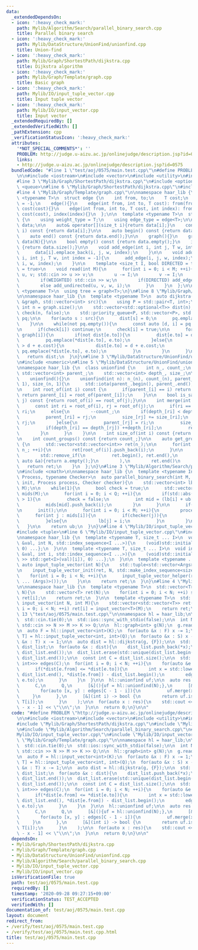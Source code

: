 ```yaml
---
data:
  _extendedDependsOn:
  - icon: ':heavy_check_mark:'
    path: Mylib/Algorithm/Search/parallel_binary_search.cpp
    title: Parallel binary search
  - icon: ':heavy_check_mark:'
    path: Mylib/DataStructure/UnionFind/unionfind.cpp
    title: Union-find
  - icon: ':heavy_check_mark:'
    path: Mylib/Graph/ShortestPath/dijkstra.cpp
    title: Dijkstra algorithm
  - icon: ':heavy_check_mark:'
    path: Mylib/Graph/Template/graph.cpp
    title: Basic graph
  - icon: ':heavy_check_mark:'
    path: Mylib/IO/input_tuple_vector.cpp
    title: Input tuple vector
  - icon: ':heavy_check_mark:'
    path: Mylib/IO/input_vector.cpp
    title: Input vector
  _extendedRequiredBy: []
  _extendedVerifiedWith: []
  _pathExtension: cpp
  _verificationStatusIcon: ':heavy_check_mark:'
  attributes:
    '*NOT_SPECIAL_COMMENTS*': ''
    PROBLEM: http://judge.u-aizu.ac.jp/onlinejudge/description.jsp?id=0575
    links:
    - http://judge.u-aizu.ac.jp/onlinejudge/description.jsp?id=0575
  bundledCode: "#line 1 \"test/aoj/0575/main.test.cpp\"\n#define PROBLEM \"http://judge.u-aizu.ac.jp/onlinejudge/description.jsp?id=0575\"\
    \n\n#include <iostream>\n#include <vector>\n#include <utility>\n#include <algorithm>\n\
    #line 3 \"Mylib/Graph/ShortestPath/dijkstra.cpp\"\n#include <optional>\n#include\
    \ <queue>\n#line 6 \"Mylib/Graph/ShortestPath/dijkstra.cpp\"\n#include <functional>\n\
    #line 4 \"Mylib/Graph/Template/graph.cpp\"\n\nnamespace haar_lib {\n  template\
    \ <typename T>\n  struct edge {\n    int from, to;\n    T cost;\n    int index\
    \ = -1;\n    edge(){}\n    edge(int from, int to, T cost): from(from), to(to),\
    \ cost(cost){}\n    edge(int from, int to, T cost, int index): from(from), to(to),\
    \ cost(cost), index(index){}\n  };\n\n  template <typename T>\n  struct graph\
    \ {\n    using weight_type = T;\n    using edge_type = edge<T>;\n\n    std::vector<std::vector<edge<T>>>\
    \ data;\n\n    auto& operator[](size_t i){return data[i];}\n    const auto& operator[](size_t\
    \ i) const {return data[i];}\n\n    auto begin() const {return data.begin();}\n\
    \    auto end() const {return data.end();}\n\n    graph(){}\n    graph(int N):\
    \ data(N){}\n\n    bool empty() const {return data.empty();}\n    int size() const\
    \ {return data.size();}\n\n    void add_edge(int i, int j, T w, int index = -1){\n\
    \      data[i].emplace_back(i, j, w, index);\n    }\n\n    void add_undirected(int\
    \ i, int j, T w, int index = -1){\n      add_edge(i, j, w, index);\n      add_edge(j,\
    \ i, w, index);\n    }\n\n    template <size_t I, bool DIRECTED = true, bool WEIGHTED\
    \ = true>\n    void read(int M){\n      for(int i = 0; i < M; ++i){\n        int\
    \ u, v; std::cin >> u >> v;\n        u -= I;\n        v -= I;\n        T w = 1;\n\
    \        if(WEIGHTED) std::cin >> w;\n        if(DIRECTED) add_edge(u, v, w, i);\n\
    \        else add_undirected(u, v, w, i);\n      }\n    }\n  };\n\n  template\
    \ <typename T>\n  using tree = graph<T>;\n}\n#line 8 \"Mylib/Graph/ShortestPath/dijkstra.cpp\"\
    \n\nnamespace haar_lib {\n  template <typename T>\n  auto dijkstra(const graph<T>\
    \ &graph, std::vector<int> src){\n    using P = std::pair<T, int>;\n\n    const\
    \ int n = graph.size();\n    std::vector<std::optional<T>> dist(n);\n\n    std::vector<bool>\
    \ check(n, false);\n    std::priority_queue<P, std::vector<P>, std::greater<P>>\
    \ pq;\n\n    for(auto s : src){\n      dist[s] = 0;\n      pq.emplace(0, s);\n\
    \    }\n\n    while(not pq.empty()){\n      const auto [d, i] = pq.top(); pq.pop();\n\
    \n      if(check[i]) continue;\n      check[i] = true;\n\n      for(auto &e :\
    \ graph[i]){\n        if(not dist[e.to]){\n          dist[e.to] = d + e.cost;\n\
    \          pq.emplace(*dist[e.to], e.to);\n        }else{\n          if(*dist[e.to]\
    \ > d + e.cost){\n            dist[e.to] = d + e.cost;\n            if(not check[e.to])\
    \ pq.emplace(*dist[e.to], e.to);\n          }\n        }\n      }\n    }\n\n \
    \   return dist;\n  }\n}\n#line 3 \"Mylib/DataStructure/UnionFind/unionfind.cpp\"\
    \n#include <numeric>\n#line 5 \"Mylib/DataStructure/UnionFind/unionfind.cpp\"\n\
    \nnamespace haar_lib {\n  class unionfind {\n    int n_, count_;\n    mutable\
    \ std::vector<int> parent_;\n    std::vector<int> depth_, size_;\n\n  public:\n\
    \    unionfind(){}\n    unionfind(int n): n_(n), count_(n), parent_(n), depth_(n,\
    \ 1), size_(n, 1){\n      std::iota(parent_.begin(), parent_.end(), 0);\n    }\n\
    \n    int root_of(int i) const {\n      if(parent_[i] == i) return i;\n      else\
    \ return parent_[i] = root_of(parent_[i]);\n    }\n\n    bool is_same(int i, int\
    \ j) const {return root_of(i) == root_of(j);}\n\n    int merge(int i, int j){\n\
    \      const int ri = root_of(i), rj = root_of(j);\n      if(ri == rj) return\
    \ ri;\n      else{\n        --count_;\n        if(depth_[ri] < depth_[rj]){\n\
    \          parent_[ri] = rj;\n          size_[rj] += size_[ri];\n          return\
    \ rj;\n        }else{\n          parent_[rj] = ri;\n          size_[ri] += size_[rj];\n\
    \          if(depth_[ri] == depth_[rj]) ++depth_[ri];\n          return ri;\n\
    \        }\n      }\n    }\n\n    int size_of(int i) const {return size_[root_of(i)];}\n\
    \n    int count_groups() const {return count_;}\n\n    auto get_groups() const\
    \ {\n      std::vector<std::vector<int>> ret(n_);\n\n      for(int i = 0; i <\
    \ n_; ++i){\n        ret[root_of(i)].push_back(i);\n      }\n\n      ret.erase(\n\
    \        std::remove_if(\n          ret.begin(), ret.end(),\n          [](const\
    \ auto &a){return a.empty();}\n        ),\n        ret.end()\n      );\n\n   \
    \   return ret;\n    }\n  };\n}\n#line 3 \"Mylib/Algorithm/Search/parallel_binary_search.cpp\"\
    \n#include <cmath>\n\nnamespace haar_lib {\n  template <typename Init, typename\
    \ Process, typename Checker>\n  auto parallel_binary_search(int M, int Q, Init\
    \ init, Process process, Checker checker){\n    std::vector<int> lb(Q, -1), ub(Q,\
    \ M);\n\n    while(1){\n      bool check = true;\n      std::vector<std::vector<int>>\
    \ mids(M);\n      for(int i = 0; i < Q; ++i){\n        if(std::abs(lb[i] - ub[i])\
    \ > 1){\n          check = false;\n          int mid = (lb[i] + ub[i]) / 2;\n\
    \          mids[mid].push_back(i);\n        }\n      }\n\n      if(check) break;\n\
    \n      init();\n\n      for(int i = 0; i < M; ++i){\n        process(i);\n  \
    \      for(int j : mids[i]){\n          if(checker(j)){\n            ub[j] = i;\n\
    \          }else{\n            lb[j] = i;\n          }\n        }\n      }\n \
    \   }\n\n    return ub;\n  }\n}\n#line 4 \"Mylib/IO/input_tuple_vector.cpp\"\n\
    #include <tuple>\n#line 6 \"Mylib/IO/input_tuple_vector.cpp\"\n#include <initializer_list>\n\
    \nnamespace haar_lib {\n  template <typename T, size_t ... I>\n  void input_tuple_vector_init(T\
    \ &val, int N, std::index_sequence<I ...>){\n    (void)std::initializer_list<int>{(void(std::get<I>(val).resize(N)),\
    \ 0) ...};\n  }\n\n  template <typename T, size_t ... I>\n  void input_tuple_vector_helper(T\
    \ &val, int i, std::index_sequence<I ...>){\n    (void)std::initializer_list<int>{(void(std::cin\
    \ >> std::get<I>(val)[i]), 0) ...};\n  }\n\n  template <typename ... Args>\n \
    \ auto input_tuple_vector(int N){\n    std::tuple<std::vector<Args> ...> ret;\n\
    \n    input_tuple_vector_init(ret, N, std::make_index_sequence<sizeof ... (Args)>());\n\
    \    for(int i = 0; i < N; ++i){\n      input_tuple_vector_helper(ret, i, std::make_index_sequence<sizeof\
    \ ... (Args)>());\n    }\n\n    return ret;\n  }\n}\n#line 4 \"Mylib/IO/input_vector.cpp\"\
    \n\nnamespace haar_lib {\n  template <typename T>\n  std::vector<T> input_vector(int\
    \ N){\n    std::vector<T> ret(N);\n    for(int i = 0; i < N; ++i) std::cin >>\
    \ ret[i];\n    return ret;\n  }\n\n  template <typename T>\n  std::vector<std::vector<T>>\
    \ input_vector(int N, int M){\n    std::vector<std::vector<T>> ret(N);\n    for(int\
    \ i = 0; i < N; ++i) ret[i] = input_vector<T>(M);\n    return ret;\n  }\n}\n#line\
    \ 13 \"test/aoj/0575/main.test.cpp\"\n\nnamespace hl = haar_lib;\n\nint main(){\n\
    \  std::cin.tie(0);\n  std::ios::sync_with_stdio(false);\n\n  int N, M, K, Q;\
    \ std::cin >> N >> M >> K >> Q;\n\n  hl::graph<int> g(N);\n  g.read<1, false>(M);\n\
    \n  auto F = hl::input_vector<int>(K);\n  for(auto &x : F) x -= 1;\n\n  auto [S,\
    \ T] = hl::input_tuple_vector<int, int>(Q);\n  for(auto &x : S) x -= 1;\n  for(auto\
    \ &x : T) x -= 1;\n\n  auto dist = hl::dijkstra(g, {F});\n\n  std::vector<int>\
    \ dist_list;\n  for(auto &x : dist){\n    dist_list.push_back(*x);\n  }\n\n  std::sort(dist_list.begin(),\
    \ dist_list.end());\n  dist_list.erase(std::unique(dist_list.begin(), dist_list.end()),\
    \ dist_list.end());\n\n  const int C = dist_list.size();\n\n  std::vector<std::vector<std::pair<int,\
    \ int>>> edges(C);\n  for(int i = 0; i < N; ++i){\n    for(auto &e : g[i]){\n\
    \      if(*dist[e.from] <= *dist[e.to]){\n        int x = std::lower_bound(dist_list.begin(),\
    \ dist_list.end(), *dist[e.from]) - dist_list.begin();\n        edges[x].emplace_back(e.from,\
    \ e.to);\n      }\n    }\n  }\n\n  hl::unionfind uf;\n\n  auto res =\n    hl::parallel_binary_search(\n\
    \      C,\n      Q,\n      [&](){uf = hl::unionfind(N);},\n      [&](int i){\n\
    \        for(auto [x, y] : edges[C - 1 - i]){\n          uf.merge(x, y);\n   \
    \     }\n      },\n      [&](int i) -> bool {\n        return uf.is_same(S[i],\
    \ T[i]);\n      }\n    );\n\n  for(auto x : res){\n    std::cout << dist_list[C\
    \ - x - 1] << \"\\n\";\n  }\n\n  return 0;\n}\n\n"
  code: "#define PROBLEM \"http://judge.u-aizu.ac.jp/onlinejudge/description.jsp?id=0575\"\
    \n\n#include <iostream>\n#include <vector>\n#include <utility>\n#include <algorithm>\n\
    #include \"Mylib/Graph/ShortestPath/dijkstra.cpp\"\n#include \"Mylib/DataStructure/UnionFind/unionfind.cpp\"\
    \n#include \"Mylib/Algorithm/Search/parallel_binary_search.cpp\"\n#include \"\
    Mylib/IO/input_tuple_vector.cpp\"\n#include \"Mylib/IO/input_vector.cpp\"\n#include\
    \ \"Mylib/Graph/Template/graph.cpp\"\n\nnamespace hl = haar_lib;\n\nint main(){\n\
    \  std::cin.tie(0);\n  std::ios::sync_with_stdio(false);\n\n  int N, M, K, Q;\
    \ std::cin >> N >> M >> K >> Q;\n\n  hl::graph<int> g(N);\n  g.read<1, false>(M);\n\
    \n  auto F = hl::input_vector<int>(K);\n  for(auto &x : F) x -= 1;\n\n  auto [S,\
    \ T] = hl::input_tuple_vector<int, int>(Q);\n  for(auto &x : S) x -= 1;\n  for(auto\
    \ &x : T) x -= 1;\n\n  auto dist = hl::dijkstra(g, {F});\n\n  std::vector<int>\
    \ dist_list;\n  for(auto &x : dist){\n    dist_list.push_back(*x);\n  }\n\n  std::sort(dist_list.begin(),\
    \ dist_list.end());\n  dist_list.erase(std::unique(dist_list.begin(), dist_list.end()),\
    \ dist_list.end());\n\n  const int C = dist_list.size();\n\n  std::vector<std::vector<std::pair<int,\
    \ int>>> edges(C);\n  for(int i = 0; i < N; ++i){\n    for(auto &e : g[i]){\n\
    \      if(*dist[e.from] <= *dist[e.to]){\n        int x = std::lower_bound(dist_list.begin(),\
    \ dist_list.end(), *dist[e.from]) - dist_list.begin();\n        edges[x].emplace_back(e.from,\
    \ e.to);\n      }\n    }\n  }\n\n  hl::unionfind uf;\n\n  auto res =\n    hl::parallel_binary_search(\n\
    \      C,\n      Q,\n      [&](){uf = hl::unionfind(N);},\n      [&](int i){\n\
    \        for(auto [x, y] : edges[C - 1 - i]){\n          uf.merge(x, y);\n   \
    \     }\n      },\n      [&](int i) -> bool {\n        return uf.is_same(S[i],\
    \ T[i]);\n      }\n    );\n\n  for(auto x : res){\n    std::cout << dist_list[C\
    \ - x - 1] << \"\\n\";\n  }\n\n  return 0;\n}\n\n"
  dependsOn:
  - Mylib/Graph/ShortestPath/dijkstra.cpp
  - Mylib/Graph/Template/graph.cpp
  - Mylib/DataStructure/UnionFind/unionfind.cpp
  - Mylib/Algorithm/Search/parallel_binary_search.cpp
  - Mylib/IO/input_tuple_vector.cpp
  - Mylib/IO/input_vector.cpp
  isVerificationFile: true
  path: test/aoj/0575/main.test.cpp
  requiredBy: []
  timestamp: '2020-09-28 09:27:15+09:00'
  verificationStatus: TEST_ACCEPTED
  verifiedWith: []
documentation_of: test/aoj/0575/main.test.cpp
layout: document
redirect_from:
- /verify/test/aoj/0575/main.test.cpp
- /verify/test/aoj/0575/main.test.cpp.html
title: test/aoj/0575/main.test.cpp
---
```

